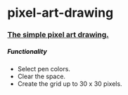 # pixel-art-drawing
<h3>
<a href="https://tham-ph.github.io/pixel-art-drawing/">The simple pixel art drawing. </a>
</h3>
<h5 style="color:black">Functionality</h5>
<ul>
    <li>Select pen colors.</li>
    <li>Clear the space.</li>
    <li>Create the grid up to 30 x 30 pixels.</li>
</ul>